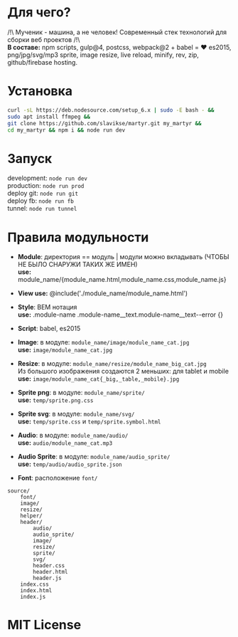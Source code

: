 # Для чего?  
/!\ Мученик - машина, а не человек! Современный стек технологий для сборки веб проектов /!\   
**В составе:**
npm scripts, gulp@4, postcss, webpack@2 + babel = ❤ es2015, png/jpg/svg/mp3 sprite, image resize, live reload, minify, rev, zip, github/firebase hosting.

# Установка
```sh
curl -sL https://deb.nodesource.com/setup_6.x | sudo -E bash - &&
sudo apt install ffmpeg &&
git clone https://github.com/slavikse/martyr.git my_martyr &&
cd my_martyr && npm i && node run dev
```
# Запуск
development: ```node run dev```   
production: ```node run prod```   
deploy git: ```node run git```   
deploy fb: ```node run fb```   
tunnel: ```node run tunnel```   

# Правила модульности
* **Module**: директория == модуль | модули можно вкладывать (ЧТОБЫ НЕ БЫЛО СНАРУЖИ ТАКИХ ЖЕ ИМЕН)   
  **use:** module_name/{module_name.html,module_name.css,module_name.js}   

* **View use:** @include('./module_name/module_name.html')   

* **Style**: BEM нотация   
  **use:** .module-name .module-name__text.module-name__text--error {}   

* **Script**:  babel, es2015   

* **Image**: в модуле: ```module_name/image/module_name_cat.jpg```  
  **use:** ```image/module_name_cat.jpg```
  
* **Resize**: в модуле: ```module_name/resize/module_name_big_cat.jpg```   
  Из большого изображения создаются 2 меньших: для tablet и mobile    
  **use:** ```image/module_name_cat{_big,_table,_mobile}.jpg```
  
* **Sprite png**: в модуле: ```module_name/sprite/```   
  **use:** ```temp/sprite.png.css```

* **Sprite svg**: в модуле: ```module_name/svg/```   
  **use:** ```temp/sprite.css``` и ```temp/sprite.symbol.html```

* **Audio**: в модуле: ```module_name/audio/```   
  **use:** ```audio/module_name_cat.mp3```

* **Audio Sprite**: в модуле: ```module_name/audio_sprite/```   
  **use:** ```temp/audio/audio_sprite.json```   

* **Font**: расположение ```font/```   

```
source/
    font/
    image/
    resize/
    helper/
    header/
        audio/
        audio_sprite/
        image/
        resize/
        sprite/
        svg/
        header.css
        header.html
        header.js
    index.css
    index.html
    index.js
```
# MIT License
